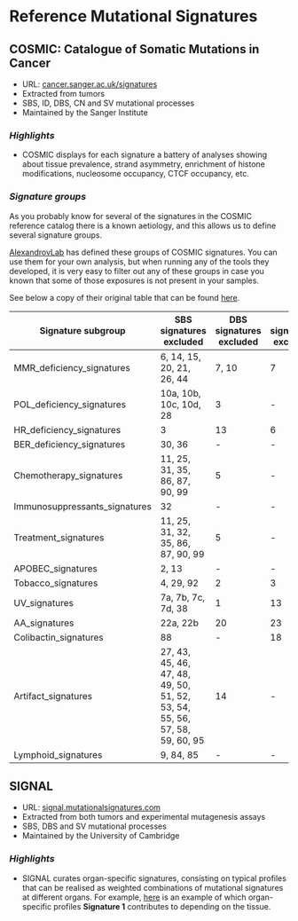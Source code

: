 # Reference Mutational Signatures

## COSMIC: Catalogue of Somatic Mutations in Cancer

- URL: [cancer.sanger.ac.uk/signatures](https://cancer.sanger.ac.uk/signatures/)
- Extracted from tumors
- SBS, ID, DBS, CN and SV mutational processes
- Maintained by the Sanger Institute

### *Highlights*
- COSMIC displays for each signature a battery of analyses showing about tissue prevalence, strand asymmetry, enrichment of histone modifications, nucleosome occupancy, CTCF occupancy, etc.

### *Signature groups*
As you probably know for several of the signatures in the COSMIC reference catalog there is a known aetiology, and this allows us to define several signature groups.

[AlexandrovLab](https://github.com/AlexandrovLab) has defined these groups of COSMIC signatures.
You can use them for your own analysis, but when running any of the tools they developed, it is very easy to filter out any of these groups in case you known that some of those exposures is not present in your samples.

See below a copy of their original table that can be found [here](https://github.com/AlexandrovLab/SigProfilerAssignment/blob/main/README.md#:~:text=Signature%20subgroup,ID%20signatures%20excluded).


|Signature subgroup |           SBS signatures excluded | DBS signatures excluded | ID signatures excluded |
| ----------- | ----------- | ----------- | ----------- |
|MMR_deficiency_signatures|     6, 14, 15, 20, 21, 26, 44|      7, 10|  7|
|POL_deficiency_signatures|     10a, 10b, 10c, 10d, 28|         3|      -|
|HR_deficiency_signatures|      3|                              13|      6|
|BER_deficiency_signatures|     30, 36|                         -|      -|
|Chemotherapy_signatures|       11, 25, 31, 35, 86, 87, 90, 99|     5|      -|
|Immunosuppressants_signatures| 32|                             -|      -|
|Treatment_signatures|          11, 25, 31, 32, 35, 86, 87, 90, 99| 5|      -|
|APOBEC_signatures|             2, 13|                          -|      -|
|Tobacco_signatures |           4, 29, 92|                      2|      3|
|UV_signatures|                 7a, 7b, 7c, 7d, 38|             1|      13|
|AA_signatures|                 22a, 22b|                             20|      23|
|Colibactin_signatures|         88|                             -|      18|
|Artifact_signatures|           27, 43, 45, 46, 47, 48, 49, 50, 51, 52, 53, 54, 55, 56, 57, 58, 59, 60, 95|14|-|
|Lymphoid_signatures|           9, 84, 85|                      -|      -|

  


## SIGNAL

- URL: [signal.mutationalsignatures.com](https://signal.mutationalsignatures.com/)
- Extracted from both tumors and experimental mutagenesis assays
- SBS, DBS and SV mutational processes
- Maintained by the University of Cambridge

### *Highlights*

- SIGNAL curates organ-specific signatures, consisting on typical profiles that can be realised as weighted combinations of mutational signatures at different organs.
  For example, [here](https://signal.mutationalsignatures.com/explore/referenceCancerSignature/60/organSpecificSignatures) is an example of which organ-specific profiles **Signature 1**
  contributes to depending on the tissue.
